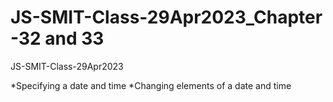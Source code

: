 # JS-SMIT-Class-29Apr2023_Chapter -32  and 33
JS-SMIT-Class-29Apr2023

*Specifying a date and time
*Changing elements of a date and time
